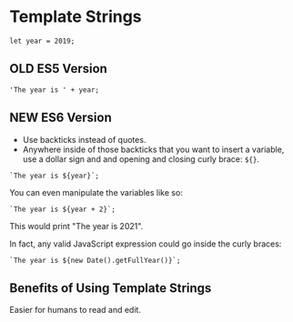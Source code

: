 # Template Strings

```
let year = 2019;
```

## OLD ES5 Version

```
'The year is ' + year;
```


## NEW ES6 Version

- Use backticks instead of quotes.
- Anywhere inside of those backticks that you want to insert a variable, use a dollar sign and and opening and closing curly brace: `${}`.

```
`The year is ${year}`;
```

You can even manipulate the variables like so:

```
`The year is ${year + 2}`;
```

This would print "The year is 2021".

In fact, any valid JavaScript expression could go inside the curly braces:

```
`The year is ${new Date().getFullYear()}`;
```


## Benefits of Using Template Strings

Easier for humans to read and edit.